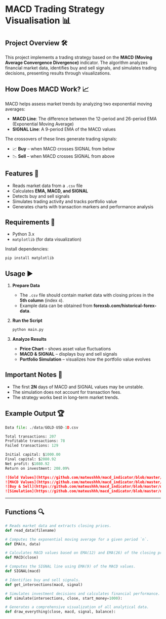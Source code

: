 # MACD Trading Strategy Visualisation 📊

## Project Overview 🛠️
This project implements a trading strategy based on the **MACD (Moving Average Convergence Divergence)** indicator. The algorithm analyzes financial market data, identifies buy and sell signals, and simulates trading decisions, presenting results through visualizations.

## How Does MACD Work? 📈
MACD helps assess market trends by analyzing two exponential moving averages:
- **MACD Line**: The difference between the 12-period and 26-period EMA (Exponential Moving Average)
- **SIGNAL Line**: A 9-period EMA of the MACD values

The crossovers of these lines generate trading signals:
- 📈 **Buy** – when MACD crosses SIGNAL from below
- 📉 **Sell** – when MACD crosses SIGNAL from above

## Features 💸
- Reads market data from a `.csv` file
- Calculates **EMA, MACD, and SIGNAL**
- Detects buy and sell signals
- Simulates trading activity and tracks portfolio value
- Generates charts with transaction markers and performance analysis

## Requirements 🔧
- Python 3.x
- `matplotlib` (for data visualization)

Install dependencies:
```sh
pip install matplotlib
```

## Usage ▶️
1. **Prepare Data**
   - The `.csv` file should contain market data with closing prices in the **5th column** (index `4`).
   - Example data can be obtained from **forexsb.com/historical-forex-data**.

2. **Run the Script**
   ```sh
   python main.py
   ```

3. **Analyze Results**
   - **Price Chart** – shows asset value fluctuations
   - **MACD & SIGNAL** – displays buy and sell signals
   - **Portfolio Simulation** – visualizes how the portfolio value evolves

## Important Notes 📜
- The first **2N** days of MACD and SIGNAL values may be unstable.
- The simulation does not account for transaction fees.
- The strategy works best in long-term market trends.

## Example Output 🏆
```python
Data file: ./data/GOLD-USD-1D.csv

Total transactions: 207
Profitable transactions: 78
Failed transactions: 129

Initial capital: $1000.00
Final capital: $2080.92
Net profit: $1080.92
Return on investment: 208.09%
```

```md
![Gold Values](https://github.com/mateushhh/macd_indicator/blob/master/data/example_graphs/gold-usd-1d-values.jpg?raw=true)
![MACD Values](https://github.com/mateushhh/macd_indicator/blob/master/data/example_graphs/gold-usd-1d-macd.jpg?raw=true)
![Buy & Sell](https://github.com/mateushhh/macd_indicator/blob/master/data/example_graphs/gold-usd-1d-buysell.jpg?raw=true)
![Simulation](https://github.com/mateushhh/macd_indicator/blob/master/data/example_graphs/gold-usd-1d-simulation.jpg?raw=true)
```

---

## Functions 🔍
```python
# Reads market data and extracts closing prices.
def read_data(filename)

# Computes the exponential moving average for a given period `n`.
def EMA(n, data)

# Calculates MACD values based on EMA(12) and EMA(26) of the closing prices.
def MACD(close)

# Computes the SIGNAL line using EMA(9) of the MACD values.
def SIGNAL(macd)

# Identifies buy and sell signals.
def get_intersections(macd, signal)

# Simulates investment decisions and calculates financial performance.
def simulate(intersections, close, start_money=1000):

# Generates a comprehensive visualization of all analytical data.
def draw_everything(close, macd, signal, balance):
```